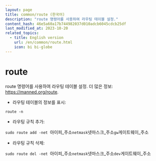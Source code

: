 ```yaml
---
layout: page
title: common/route (한국어)
description: "route 명령어를 사용하여 라우팅 테이블 설정."
content_hash: 46e5a60a17b744982037d010adcb6045cdcb25df
last_modified_at: 2023-10-20
related_topics:
  - title: English version
    url: /en/common/route.html
    icon: bi bi-globe
---
```

# route

route 명령어를 사용하여 라우팅 테이블 설정.
더 많은 정보: <https://manned.org/route>.

- 라우팅 테이블의 정보를 표시:

`route -n`

- 라우팅 규칙 추가:

`sudo route add -net `<span class="tldr-var badge badge-pill bg-dark-lm bg-white-dm text-white-lm text-dark-dm font-weight-bold">아이피_주소</span>` netmask `<span class="tldr-var badge badge-pill bg-dark-lm bg-white-dm text-white-lm text-dark-dm font-weight-bold">넷마스크_주소</span>` gw `<span class="tldr-var badge badge-pill bg-dark-lm bg-white-dm text-white-lm text-dark-dm font-weight-bold">게이트웨이_주소</span>

- 라우팅 규칙 삭제:

`sudo route del -net `<span class="tldr-var badge badge-pill bg-dark-lm bg-white-dm text-white-lm text-dark-dm font-weight-bold">아이피_주소</span>` netmask `<span class="tldr-var badge badge-pill bg-dark-lm bg-white-dm text-white-lm text-dark-dm font-weight-bold">넷마스크_주소</span>` dev `<span class="tldr-var badge badge-pill bg-dark-lm bg-white-dm text-white-lm text-dark-dm font-weight-bold">게이트웨이_주소</span>
